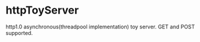 # httpToyServer
http1.0 asynchronous(threadpool implementation) toy server. GET and POST supported. 
